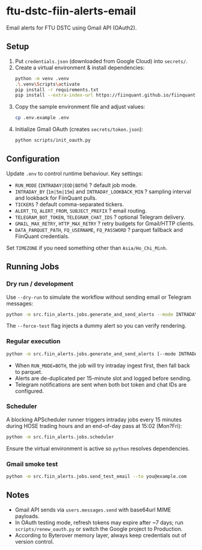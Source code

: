 # ftu-dstc-fiin-alerts-email

Email alerts for FTU DSTC using Gmail API (OAuth2).

## Setup
1. Put `credentials.json` (downloaded from Google Cloud) into `secrets/`.
2. Create a virtual environment & install dependencies:
   ```bash
   python -m venv .venv
   .\.venv\Scripts\activate
   pip install -r requirements.txt
   pip install --extra-index-url https://fiinquant.github.io/fiinquantx/simple fiinquantx
   ```
3. Copy the sample environment file and adjust values:
   ```bash
   cp .env.example .env
   ```
4. Initialize Gmail OAuth (creates `secrets/token.json`):
   ```bash
   python scripts/init_oauth.py
   ```

## Configuration
Update `.env` to control runtime behaviour. Key settings:
- `RUN_MODE` (`INTRADAY|EOD|BOTH`) ? default job mode.
- `INTRADAY_BY` (`1m|5m|15m`) and `INTRADAY_LOOKBACK_MIN` ? sampling interval and lookback for FiinQuant pulls.
- `TICKERS` ? default comma-separated tickers.
- `ALERT_TO`, `ALERT_FROM`, `SUBJECT_PREFIX` ? email routing.
- `TELEGRAM_BOT_TOKEN`, `TELEGRAM_CHAT_IDS` ? optional Telegram delivery.
- `GMAIL_MAX_RETRY`, `HTTP_MAX_RETRY` ? retry budgets for Gmail/HTTP clients.
- `DATA_PARQUET_PATH`, `FQ_USERNAME`, `FQ_PASSWORD` ? parquet fallback and FiinQuant credentials.

Set `TIMEZONE` if you need something other than `Asia/Ho_Chi_Minh`.

## Running Jobs
### Dry run / development
Use `--dry-run` to simulate the workflow without sending email or Telegram messages:
```bash
python -m src.fiin_alerts.jobs.generate_and_send_alerts --mode INTRADAY --dry-run --force-test
```

The `--force-test` flag injects a dummy alert so you can verify rendering.

### Regular execution
```bash
python -m src.fiin_alerts.jobs.generate_and_send_alerts [--mode INTRADAY|EOD|BOTH] [--tickers VNM,HPG]
```
- When `RUN_MODE=BOTH`, the job will try intraday ingest first, then fall back to parquet.
- Alerts are de-duplicated per 15-minute slot and logged before sending.
- Telegram notifications are sent when both bot token and chat IDs are configured.

### Scheduler
A blocking APScheduler runner triggers intraday jobs every 15 minutes during HOSE trading hours and an end-of-day pass at 15:02 (Mon?Fri):
```bash
python -m src.fiin_alerts.jobs.scheduler
```
Ensure the virtual environment is active so `python` resolves dependencies.

### Gmail smoke test
```bash
python -m src.fiin_alerts.jobs.send_test_email --to you@example.com
```

## Notes
- Gmail API sends via `users.messages.send` with base64url MIME payloads.
- In OAuth testing mode, refresh tokens may expire after ~7 days; run `scripts/renew_oauth.py` or switch the Google project to Production.
- According to Byterover memory layer, always keep credentials out of version control.
